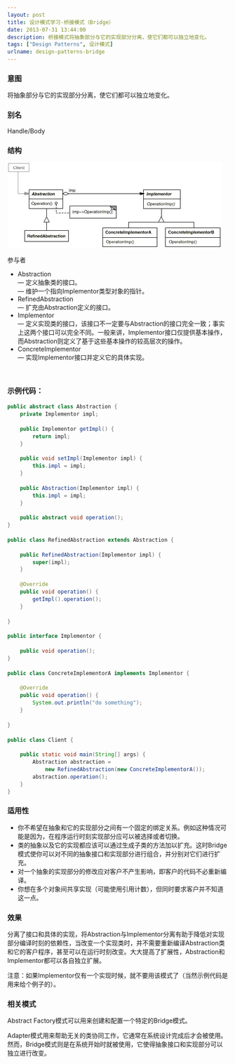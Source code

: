```yaml
---
layout: post
title: 设计模式学习-桥接模式（Bridge）
date: 2013-07-31 13:44:00
description: 桥接模式将抽象部分与它的实现部分分离，使它们都可以独立地变化。
tags: ["Design Patterns", 设计模式]
urlname: design-patterns-bridge
---
```


### 意图
将抽象部分与它的实现部分分离，使它们都可以独立地变化。

### 别名
Handle/Body

### 结构
![bridge](/images/post/design-patterns/design-patterns-bridge.jpg)

参与者
<ul>
<li>Abstraction<br />
— 定义抽象类的接口。<br />
— 维护一个指向Implementor类型对象的指针。</li>
<li>RefinedAbstraction<br />
— 扩充由Abstraction定义的接口。</li>
<li>Implementor<br />
— 定义实现类的接口，该接口不一定要与Abstraction的接口完全一致；事实上这两个接口可以完全不同。一般来讲，Implementor接口仅提供基本操作，而Abstraction则定义了基于这些基本操作的较高层次的操作。</li>
<li>ConcreteImplementor<br />
— 实现Implementor接口并定义它的具体实现。</li>
</ul>
<br />

### 示例代码：
```java
public abstract class Abstraction {  
    private Implementor impl;  
  
    public Implementor getImpl() {  
        return impl;  
    }  
  
    public void setImpl(Implementor impl) {  
        this.impl = impl;  
    }  
  
    public Abstraction(Implementor impl) {  
        this.impl = impl;  
    }  
      
    public abstract void operation();  
}  
  
public class RefinedAbstraction extends Abstraction {  
  
    public RefinedAbstraction(Implementor impl) {  
        super(impl);  
    }  
  
    @Override  
    public void operation() {  
        getImpl().operation();  
    }  
  
}  
  
public interface Implementor {  
  
    public void operation();  
}  
  
public class ConcreteImplementorA implements Implementor {  
  
    @Override  
    public void operation() {  
        System.out.println("do something");  
    }  
  
}  
  
public class Client {  
  
    public static void main(String[] args) {  
        Abstraction abstraction =
            new RefinedAbstraction(new ConcreteImplementorA());  
        abstraction.operation();  
    }  
}
```

### 适用性

* 你不希望在抽象和它的实现部分之间有一个固定的绑定关系。例如这种情况可能是因为，在程序运行时刻实现部分应可以被选择或者切换。
* 类的抽象以及它的实现都应该可以通过生成子类的方法加以扩充。这时Bridge模式使你可以对不同的抽象接口和实现部分进行组合，并分别对它们进行扩充。
* 对一个抽象的实现部分的修改应对客户不产生影响，即客户的代码不必重新编译。
* 你想在多个对象间共享实现（可能使用引用计数），但同时要求客户并不知道这一点。


### 效果

分离了接口和具体的实现，将Abstraction与Implementor分离有助于降低对实现部分编译时刻的依赖性，当改变一个实现类时，并不需要重新编译Abstraction类和它的客户程序，甚至可以在运行时刻改变。大大提高了扩展性，Abstraction和Implementor都可以各自独立扩展。

注意：如果Implementor仅有一个实现时候，就不要用该模式了（当然示例代码是用来给个例子的）。

### 相关模式

Abstract Factory模式可以用来创建和配置一个特定的Bridge模式。

Adapter模式用来帮助无关的类协同工作，它通常在系统设计完成后才会被使用。然而，Bridge模式则是在系统开始时就被使用，它使得抽象接口和实现部分可以独立进行改变。
